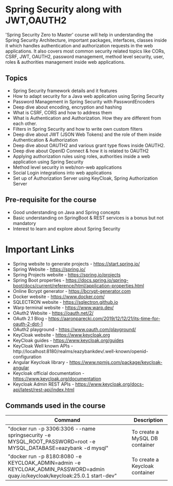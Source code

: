 # Spring Security  along with JWT,OAUTH2


'Spring Security Zero to Master' course will help in understanding the Spring Security Architecture, important packages, interfaces, classes inside it which handles authentication and authorization requests in the web applications. It also covers most common security related topics like CORs, CSRF, JWT, OAUTH2, password management, method level security, user, roles & authorities management inside web applications.

## Topics

* Spring Security framework details and it features
* How to adapt security for a Java web application using Spring Security
* Password Management in Spring Security with PasswordEncoders
* Deep dive about encoding, encryption and hashing
* What is CSRF, CORS and how to address them
* What is Authentication and Authorization. How they are different from each other.
* Filters in Spring Security and how to write own custom filters
* Deep dive about JWT (JSON Web Tokens) and the role of them inside Authentication & Authorization
* Deep dive about OAUTH2 and various grant type flows inside OAUTH2.
* Deep dive about OpenID Connect & how it is related to OAUTH2
* Applying authorization rules using roles, authorities inside a web application using Spring Security
* Method level security in web/non-web applications
* Social Login integrations into web applications
* Set up of Authorization Server using KeyCloak, Spring Authorization Server 

## Pre-requisite for the course
- Good understanding on Java and Spring concepts
- Basic understanding on SpringBoot & REST services is a bonus but not mandatory
- Interest to learn and explore about Spring Security

# Important Links

- Spring website to generate projects - https://start.spring.io/
- Spring Website - https://spring.io/
- Spring Projects website - https://spring.io/projects
- Spring Boot properties - https://docs.spring.io/spring-boot/docs/current/reference/html/application-properties.html
- Online Bcrypt generator  - https://bcrypt-generator.com
- Docker website - https://www.docker.com/
- SQLECTRON website - https://sqlectron.github.io
- Warp terminal website - https://www.warp.dev/
- OAuth2 Website - https://oauth.net/2/
- OAuth 2.1 Blog - https://aaronparecki.com/2019/12/12/21/its-time-for-oauth-2-dot-1
- OAuth2 playground - https://www.oauth.com/playground/
- KeyCloak website - https://www.keycloak.org
- KeyCloak guides - https://www.keycloak.org/guides
- KeyCloak Well known APIs - http://localhost:8180/realms/eazybankdev/.well-known/openid-configuration
- Angular Keycloak library - https://www.npmjs.com/package/keycloak-angular
- Keycloak official documentation - https://www.keycloak.org/documentation
- Keycloak Admin REST APIs - https://www.keycloak.org/docs-api/latest/rest-api/index.html

## Commands used in the course

|     Command       |     Description          |
| ------------- | ------------- |
| "docker run -p 3306:3306 --name springsecurity -e MYSQL_ROOT_PASSWORD=root -e MYSQL_DATABASE=eazybank -d mysql" | To create a MySQL DB container |
| "docker run -p 8180:8080 -e KEYCLOAK_ADMIN=admin -e KEYCLOAK_ADMIN_PASSWORD=admin quay.io/keycloak/keycloak:25.0.1 start-dev" | To create a Keycloak container |
